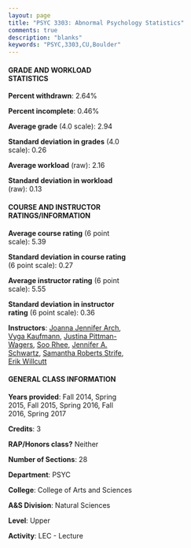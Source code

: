 ```yaml
---
layout: page
title: "PSYC 3303: Abnormal Psychology Statistics"
comments: true
description: "blanks"
keywords: "PSYC,3303,CU,Boulder"
---
```

<head>
<script src="https://ajax.googleapis.com/ajax/libs/jquery/2.1.3/jquery.min.js"></script>
<script src="https://dl.dropboxusercontent.com/s/pc42nxpaw1ea4o9/highcharts.js?dl=0"></script>
<!-- <script src="../assets/js/highcharts.js"></script> -->
<style type="text/css">@font-face {
	font-family: "Bebas Neue";
	src: url(https://www.filehosting.org/file/details/544349/BebasNeue Regular.otf) format("opentype");
	}
	h1.Bebas { 
		font-family: "Bebas Neue", Verdana, Tahoma;
	}
</style>
</head>
<body>
	<div id="container" style="float: right; width: 45%; height: 88%; margin-left: 2.5%; margin-right: 2.5%;"></div>
	<script language="JavaScript">
		$(document).ready(function() {
		var chart = {type: 'column'};
		var title = {text: 'Grade Distribution'};
		var xAxis = {categories: ['A','B','C','D','F'],crosshair: true};
		var yAxis = {min: 0,title: {text: 'Percentage'}};
		var tooltip = {headerFormat: '<center><b><span style="font-size:20px">{point.key}</span></b></center>',
		               pointFormat: '<td style="padding:0"><b>{point.y:.1f}%</b></td>',
		               footerFormat: '</table>',shared: true,useHTML: true};
		var plotOptions = {column: {pointPadding: 0.0,borderWidth: 0}};  
		var credits = {enabled: false};var series= [{name: 'Percent',data: [33.1,40.13,19.98,4.23,2.56,]}];
		var json = {};
		json.chart = chart;
		json.title = title;
		json.tooltip = tooltip;
		json.xAxis = xAxis;
		json.yAxis = yAxis;  
		json.series = series;
		json.plotOptions = plotOptions;  
		json.credits = credits;
		$('#container').highcharts(json);
	});
	</script>
</body>
			   
#### GRADE AND WORKLOAD STATISTICS

**Percent withdrawn**: 2.64%

**Percent incomplete**: 0.46%

**Average grade** (4.0 scale): 2.94

**Standard deviation in grades** (4.0 scale): 0.26

**Average workload** (raw): 2.16

**Standard deviation in workload** (raw): 0.13

#### COURSE AND INSTRUCTOR RATINGS/INFORMATION

**Average course rating** (6 point scale): 5.39

**Standard deviation in course rating** (6 point scale): 0.27

**Average instructor rating** (6 point scale): 5.55

**Standard deviation in instructor rating** (6 point scale): 0.36

**Instructors**: <a href='../../instructors/Joanna_Jennifer_Arch'>Joanna Jennifer Arch</a>, <a href='../../instructors/Vyga_Kaufmann'>Vyga Kaufmann</a>, <a href='../../instructors/Justina_Pittman-Wagers'>Justina Pittman-Wagers</a>, <a href='../../instructors/Soo_Rhee'>Soo Rhee</a>, <a href='../../instructors/Jennifer_A._Schwartz'>Jennifer A. Schwartz</a>, <a href='../../instructors/Samantha_Roberts_Strife'>Samantha Roberts Strife</a>, <a href='../../instructors/Erik_Willcutt'>Erik Willcutt</a>

#### GENERAL CLASS INFORMATION

**Years provided**: Fall 2014, Spring 2015, Fall 2015, Spring 2016, Fall 2016, Spring 2017

**Credits**: 3

**RAP/Honors class?** Neither

**Number of Sections**: 28

**Department**: PSYC

**College**: College of Arts and Sciences

**A&S Division**: Natural Sciences

**Level**: Upper

**Activity**: LEC - Lecture
